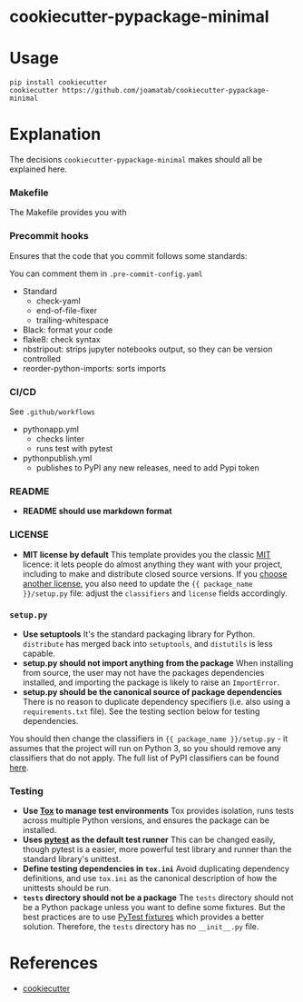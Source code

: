 # cookiecutter-pypackage-minimal


# Usage

```
pip install cookiecutter
cookiecutter https://github.com/joamatab/cookiecutter-pypackage-minimal
```


# Explanation

The decisions `cookiecutter-pypackage-minimal` makes should all be explained here.


### Makefile

The Makefile provides you with

### Precommit hooks

Ensures that the code that you commit follows some standards:

You can comment them in `.pre-commit-config.yaml`

- Standard
    - check-yaml
    - end-of-file-fixer
    - trailing-whitespace
- Black: format your code
- flake8: check syntax
- nbstripout: strips jupyter notebooks output, so they can be version controlled
- reorder-python-imports: sorts imports


### CI/CD

See `.github/workflows`

- pythonapp.yml
    - checks linter
    - runs test with pytest
- pythonpublish.yml
    - publishes to PyPI any new releases, need to add Pypi token

### README

- **README should use markdown format**

### LICENSE

- **MIT license by default**
  This template provides you the classic [MIT](https://choosealicense.com/licenses/mit/) licence: it lets people do almost anything they want with your project, including to make and distribute closed source versions.
  If you [choose another license](https://choosealicense.com/), you also need to update the `{{ package_name }}/setup.py` file:
  adjust the `classifiers` and `license` fields accordingly.

### `setup.py`

- **Use setuptools**
  It's the standard packaging library for Python. `distribute` has merged back into `setuptools`, and `distutils` is less capable.
- **setup.py should not import anything from the package**
  When installing from source, the user may not have the packages dependencies installed, and importing the package is likely to raise an `ImportError`.
- **setup.py should be the canonical source of package dependencies**
  There is no reason to duplicate dependency specifiers (i.e. also using a `requirements.txt` file). See the testing section below for testing dependencies.

You should then change the classifiers in `{{ package_name }}/setup.py` - it assumes that the project will run on Python 3, so you should remove any classifiers that do not apply. The full list of PyPI classifiers can be found [here](https://pypi.org/classifiers/).


### Testing

- **Use [Tox](https://tox.readthedocs.io) to manage test environments**
  Tox provides isolation, runs tests across multiple Python versions, and ensures the package can be installed.
- **Uses [pytest](https://docs.pytest.org) as the default test runner**
  This can be changed easily, though pytest is a easier, more powerful test library and runner than the standard library's unittest.
- **Define testing dependencies in `tox.ini`**
  Avoid duplicating dependency definitions, and use `tox.ini` as the canonical description of how the unittests should be run.
- **`tests` directory should not be a package**
  The `tests` directory should not be a Python package unless you want to define some fixtures.
  But the best practices are to use [PyTest fixtures](https://docs.pytest.org/en/latest/fixture.html) which provides a better solution.
  Therefore, the `tests` directory has no `__init__.py` file.


# References

- [cookiecutter](https://github.com/audreyr/cookiecutter) 
